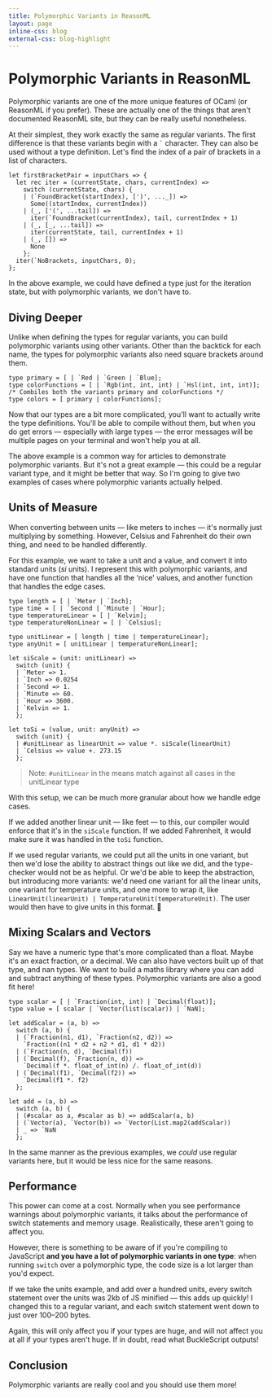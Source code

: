 ```yaml
---
title: Polymorphic Variants in ReasonML
layout: page
inline-css: blog
external-css: blog-highlight
---
```


# Polymorphic Variants in ReasonML

Polymorphic variants are one of the more unique features of OCaml (or ReasonML if you prefer). These are actually one of the things that aren't documented ReasonML site, but they can be really useful nonetheless.

At their simplest, they work exactly the same as regular variants. The first difference is that these variants begin with a `` ` `` character. They can also be used without a type definition. Let's find the index of a pair of brackets in a list of characters.

```reasonml
let firstBracketPair = inputChars => {
  let rec iter = (currentState, chars, currentIndex) =>
    switch (currentState, chars) {
    | (`FoundBracket(startIndex), [')', ..._]) =>
      Some((startIndex, currentIndex))
    | (_, ['(', ...tail]) =>
      iter(`FoundBracket(currentIndex), tail, currentIndex + 1)
    | (_, [_, ...tail]) =>
      iter(currentState, tail, currentIndex + 1)
    | (_, []) =>
      None
    };
  iter(`NoBrackets, inputChars, 0);
};
```

In the above example, we could have defined a type just for the iteration state, but with polymorphic variants, we don't have to.

## Diving Deeper

Unlike when defining the types for regular variants, you can build polymorphic variants using other variants. Other than the backtick for each name, the types for polymorphic variants also need square brackets around them.

```reasonml
type primary = [ | `Red | `Green | `Blue];
type colorFunctions = [ | `Rgb(int, int, int) | `Hsl(int, int, int)];
/* Combiles both the variants primary and colorFunctions */
type colors = [ primary | colorFunctions];
```

Now that our types are a bit more complicated, you'll want to actually write the type definitions. You'll be able to compile without them, but when you do get errors &mdash; especially with large types &mdash; the error messages will be multiple pages on your terminal and won't help you at all.

The above example is a common way for articles to demonstrate polymorphic variants. But it's not a great example &mdash; this could be a regular variant type, and it might be better that way. So I'm going to give two examples of cases where polymorphic variants actually helped.

## Units of Measure

When converting between units &mdash; like meters to inches &mdash; it's normally just multiplying by something. However, Celsius and Fahrenheit do their own thing, and need to be handled differently.

For this example, we want to take a unit and a value, and convert it into standard units (_si_ units). I represent this with polymorphic variants, and have one function that handles all the ‘nice' values, and another function that handles the edge cases.

```reasonml
type length = [ | `Meter | `Inch];
type time = [ | `Second | `Minute | `Hour];
type temperatureLinear = [ | `Kelvin];
type temperatureNonLinear = [ | `Celsius];

type unitLinear = [ length | time | temperatureLinear];
type anyUnit = [ unitLinear | temperatureNonLinear];

let siScale = (unit: unitLinear) =>
  switch (unit) {
  | `Meter => 1.
  | `Inch => 0.0254
  | `Second => 1.
  | `Minute => 60.
  | `Hour => 3600.
  | `Kelvin => 1.
  };

let toSi = (value, unit: anyUnit) =>
  switch (unit) {
  | #unitLinear as linearUnit => value *. siScale(linearUnit)
  | `Celsius => value +. 273.15
  };
```

> Note: `#unitLinear` in the means match against all cases in the unitLinear type

With this setup, we can be much more granular about how we handle edge cases.

If we added another linear unit &mdash; like feet &mdash; to this, our compiler would enforce that it's in the `siScale` function. If we added Fahrenheit, it would make sure it was handled in the `toSi` function.

If we used regular variants, we could put all the units in one variant, but then we'd lose the ability to abstract things out like we did, and the type-checker would not be as helpful. Or we'd be able to keep the abstraction, but introducing more variants: we'd need one variant for all the linear units, one variant for temperature units, and one more to wrap it, like `LinearUnit(linearUnit) | TemperatureUnit(temperatureUnit)`. The user would then have to give units in this format. 🤮

## Mixing Scalars and Vectors

Say we have a numeric type that's more complicated than a float. Maybe it's an exact fraction, or a decimal. We can also have vectors built up of that type, and nan types. We want to build a maths library where you can add and subtract anything of these types. Polymorphic variants are also a good fit here!

```reasonml
type scalar = [ | `Fraction(int, int) | `Decimal(float)];
type value = [ scalar | `Vector(list(scalar)) | `NaN];

let addScalar = (a, b) =>
  switch (a, b) {
  | (`Fraction(n1, d1), `Fraction(n2, d2)) =>
    `Fraction((n1 * d2 + n2 * d1, d1 * d2))
  | (`Fraction(n, d), `Decimal(f))
  | (`Decimal(f), `Fraction(n, d)) =>
    `Decimal(f *. float_of_int(n) /. float_of_int(d))
  | (`Decimal(f1), `Decimal(f2)) =>
    `Decimal(f1 *. f2)
  };

let add = (a, b) =>
  switch (a, b) {
  | (#scalar as a, #scalar as b) => addScalar(a, b)
  | (`Vector(a), `Vector(b)) => `Vector(List.map2(addScalar))
  | _ => `NaN
  };
```

In the same manner as the previous examples, we _could_ use regular variants here, but it would be less nice for the same reasons.

## Performance

This power can come at a cost. Normally when you see performance warnings about polymorphic variants, it talks about the performance of switch statements and memory usage. Realistically, these aren't going to affect you.

However, there is something to be aware of if you're compiling to JavaScript **and you have a lot of polymorphic variants in one type**: when running `switch` over a polymorphic type, the code size is a lot larger than you'd expect.

If we take the units example, and add over a hundred units, every switch statement over the units was 2kb of JS minified &mdash; this adds up quickly! I changed this to a regular variant, and each switch statement went down to just over 100–200 bytes.

Again, this will only affect you if your types are huge, and will not affect you at all if your types aren't huge. If in doubt, read what BuckleScript outputs!

## Conclusion

Polymorphic variants are really cool and you should use them more!
